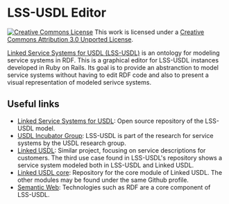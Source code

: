 LSS-USDL Editor
=========

[![Creative Commons License](http://i.creativecommons.org/l/by/3.0/80x15.png)](http://creativecommons.org/licenses/by/3.0/)
This work is licensed under a [Creative Commons Attribution 3.0 Unported License](http://creativecommons.org/licenses/by/3.0/).

[Linked Service Systems for USDL (LSS-USDL)](https://github.com/rplopes/lss-usdl) is an ontology for modeling service systems in RDF. This is a graphical editor for LSS-USDL instances developed in Ruby on Rails. Its goal is to provide an abstranction to model service systems without having to edit RDF code and also to present a visual representation of modeled serivce systems.

## Useful links

 - [Linked Service Systems for USDL](https://github.com/rplopes/lss-usdl): Open source repository of the LSS-USDL model.
 - [USDL Incubator Group](http://www.w3.org/2005/Incubator/usdl): LSS-USDL is part of the research for service systems by the USDL research group.
 - [Linked USDL](http://www.linked-usdl.org): Similar project, focusing on service descriptions for customers. The third use case found in LSS-USDL's repository shows a service system modeled both in LSS-USDL and Linked USDL.
 - [Linked USDL core](https://github.com/linked-usdl/usdl-core): Repository for the core module of Linked USDL. The other modules may be found under the same Github profile.
 - [Semantic Web](http://semanticweb.org/wiki/Main_Page): Technologies such as RDF are a core component of LSS-USDL.